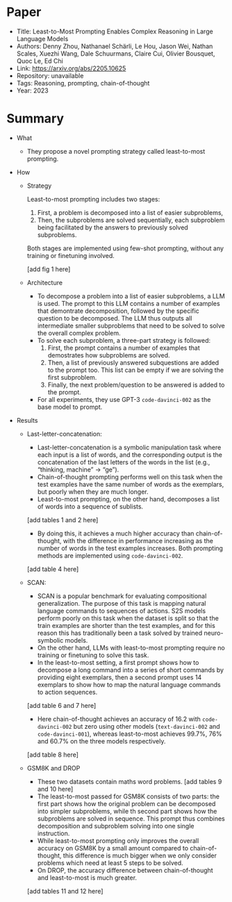 # Paper

- Title: Least-to-Most Prompting Enables Complex Reasoning in Large Language Models
- Authors: Denny Zhou, Nathanael Schärli, Le Hou, Jason Wei, Nathan Scales, Xuezhi Wang, Dale Schuurmans, Claire Cui, Olivier Bousquet, Quoc Le, Ed Chi
- Link: https://arxiv.org/abs/2205.10625
- Repository: unavailable
- Tags: Reasoning, prompting, chain-of-thought
- Year: 2023

# Summary

- What
  
  - They propose a novel prompting strategy called least-to-most prompting.


- How

  - Strategy

    Least-to-most prompting includes two stages:
    1) First, a problem is decomposed into a list of easier subproblems,
    2) Then, the subproblems are solved sequentially, each subproblem being facilitated by the answers to previously solved subproblems.

    Both stages are  implemented using few-shot prompting, without any training or finetuning involved.

    [add fig 1 here]
  
  - Architecture
    
    - To decompose a problem into a list of easier subproblems, a LLM is used. The prompt to this LLM contains a number of examples that demontrate decomposition, followed by the specific question to be decomposed. The LLM thus outputs all intermediate smaller subproblems that need to be solved to solve the overall complex problem.
    - To solve each subproblem, a three-part strategy is followed:
      1) First, the prompt contains a number of examples that demostrates how subproblems are solved. 
      2) Then, a list of previously answered subquestions are added to the prompt too. This list can be empty if we are solving the first subproblem.
      3) Finally, the next problem/question to be answered is added to the prompt.
    - For all experiments, they use GPT-3 `code-davinci-002` as the base model to prompt.

- Results

  - Last-letter-concatenation:
    - Last-letter-concatenation is a symbolic manipulation task where each input is a list of words, and the corresponding output is the concatenation of the last letters of the words in the list (e.g., “thinking, machine” -> “ge”).
    - Chain-of-thought prompting performs well on this task when the test examples have the same number of words as the exemplars, but poorly when they are much longer.
    - Least-to-most prompting, on the other hand, decomposes a list of words into a sequence of sublists.
    
    [add tables 1 and 2 here]

    - By doing this, it achieves a much higher accuracy than chain-of-thought, with the difference in performance increasing as the number of words in the test examples increases. Both prompting methods are implemented using `code-davinci-002`.

    [add table 4 here]

  - SCAN:
    - SCAN is a popular benchmark for evaluating compositional generalization. The purpose of this task is mapping natural language commands to sequences of actions. S2S models perform poorly on this task when the dataset is split so that the train examples are shorter than the test examples, and for this reason this has traditionally been a task solved by trained neuro-symbolic models.
    - On the other hand, LLMs with least-to-most prompting require no training or finetuning to solve this task.
    - In the least-to-most setting, a first prompt shows how to decompose a long command into a series of short commands by providing eight exemplars, then a second prompt uses 14 exemplars to show how to map the natural language commands to action sequences.
  
    [add table 6 and 7 here]

    - Here chain-of-thought achieves an accuracy of 16.2 with `code-davinci-002` but zero using other models (`text-davinci-002` and `code-davinci-001`), whereas least-to-most achieves 99.7%, 76% and 60.7% on the three models respectively.

    [add table 8 here] 

  - GSM8K and DROP
    - These two datasets contain maths word problems.
    [add tables 9 and 10 here]
    - The least-to-most passed for GSM8K consists of two parts: the first part shows how the original problem can be decomposed into simpler subproblems, while th second part shows how the subproblems are solved in sequence. This prompt thus combines decomposition and subproblem solving into one single instruction.
    - While least-to-most prompting only improves the overall accuracy on GSM8K by a small amount compared to chain-of-thought, this difference is much bigger when we only consider problems which need at least 5 steps to be solved.
    - On DROP, the accuracy difference between chain-of-thought and least-to-most is much greater.
    
    [add tables 11 and 12 here]
  
